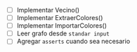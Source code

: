 
- [ ] Implementar Vecino()
- [ ] Implementar ExtraerColores()
- [ ] Implementar ImportarColores()
- [ ] Leer grafo desde `standar input`
- [ ] Agregar `asserts` cuando sea necesario